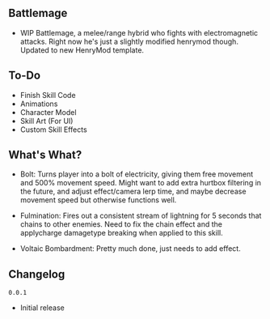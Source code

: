 ## Battlemage
- WIP Battlemage, a melee/range hybrid who fights with electromagnetic attacks. Right now he's just a slightly modified henrymod though. Updated to new HenryMod template.

## To-Do
- Finish Skill Code
- Animations
- Character Model
- Skill Art (For UI)
- Custom Skill Effects


## What's What?
- Bolt: Turns player into a bolt of electricity, giving them free movement and 500% movement speed. Might want to add extra hurtbox filtering in the future, and adjust effect/camera lerp time, and maybe decrease movement speed but otherwise functions well.

- Fulmination: Fires out a consistent stream of lightning for 5 seconds that chains to other enemies. Need to fix the chain effect and the applycharge damagetype breaking when applied to this skill.

- Voltaic Bombardment: Pretty much done, just needs to add effect.

## Changelog
`0.0.1`
- Initial release
